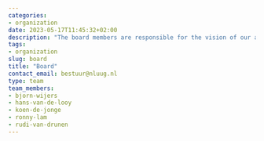```yaml
---
categories:
- organization
date: 2023-05-17T11:45:32+02:00
description: "The board members are responsible for the vision of our assocation. Learn who they are and their activities."
tags:
- organization
slug: board
title: "Board"
contact_email: bestuur@nluug.nl
type: team
team_members:
- bjorn-wijers
- hans-van-de-looy
- koen-de-jonge
- ronny-lam
- rudi-van-drunen
---
```

